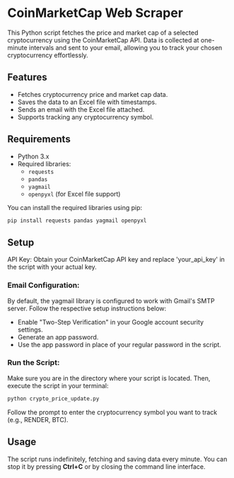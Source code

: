 # CoinMarketCap Web Scraper

This Python script fetches the price and market cap of a selected cryptocurrency using the CoinMarketCap API. Data is collected at one-minute intervals and sent to your email, allowing you to track your chosen cryptocurrency effortlessly.

## Features
- Fetches cryptocurrency price and market cap data.
- Saves the data to an Excel file with timestamps.
- Sends an email with the Excel file attached.
- Supports tracking any cryptocurrency symbol.

## Requirements
- Python 3.x
- Required libraries:
  - `requests`
  - `pandas`
  - `yagmail`
  - `openpyxl` (for Excel file support)

You can install the required libraries using pip:

```bash
pip install requests pandas yagmail openpyxl
```

## Setup
API Key: Obtain your CoinMarketCap API key and replace 'your_api_key' in the script with your actual key.

### Email Configuration:

By default, the yagmail library is configured to work with Gmail's SMTP server. Follow the respective setup instructions below:

- Enable "Two-Step Verification" in your Google account security settings.
- Generate an app password.
- Use the app password in place of your regular password in the script.

### Run the Script: 

Make sure you are in the directory where your script is located. Then, execute the script in your terminal:

```bash
python crypto_price_update.py
```

Follow the prompt to enter the cryptocurrency symbol you want to track (e.g., RENDER, BTC).

## Usage
The script runs indefinitely, fetching and saving data every minute. You can stop it by pressing **Ctrl+C** or by closing the command line interface.

